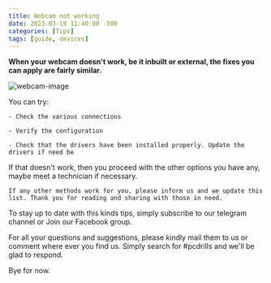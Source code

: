 ```yaml
---
title: Webcam not working
date: 2023-03-18 11:40:00 -500
categories: [Tips]
tags: [guide, devices]
---
```


**When your webcam doesn't work, be it inbuilt or external, the fixes you can apply are fairly similar.**

![webcam-image](https://i.postimg.cc/c4mNFkQH/pexels-photo-6937660.jpg)

You can try:

    - Check the various connections

    - Verify the configuration

    - Check that the drivers have been installed properly. Update the drivers if need be

If that doesn't work, then you proceed with the other options you have any, maybe meet a technician if necessary.

    If any other methods work for you, please inform us and we update this list. Thank you for reading and sharing with those in need.

To stay up to date with this kinds tips, simply subscribe to our telegram channel or Join our Facebook group.

For all your questions and suggestions, please kindly mail them to us or comment where ever you find us. Simply search for #pcdrills and we'll be glad to respond.

Bye for now. 